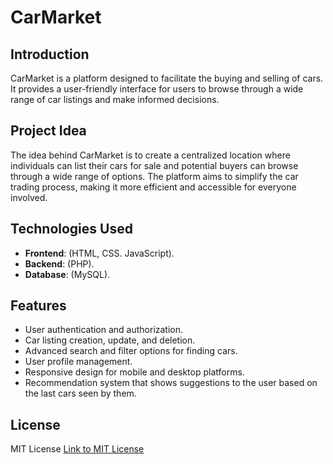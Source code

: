 # CarMarket

## Introduction
CarMarket is a platform designed to facilitate the buying and selling of cars. It provides a user-friendly interface for users to browse through a wide range of car listings and make informed decisions.

## Project Idea
The idea behind CarMarket is to create a centralized location where individuals can list their cars for sale and potential buyers can browse through a wide range of options. The platform aims to simplify the car trading process, making it more efficient and accessible for everyone involved.

## Technologies Used
- **Frontend**: (HTML, CSS. JavaScript).
- **Backend**: (PHP).
- **Database**: (MySQL).

## Features
- User authentication and authorization.
- Car listing creation, update, and deletion.
- Advanced search and filter options for finding cars.
- User profile management.
- Responsive design for mobile and desktop platforms.
- Recommendation system that shows suggestions to the user based on the last cars seen by them.

## License

MIT License [Link to MIT License](https://opensource.org/licenses/MIT)
